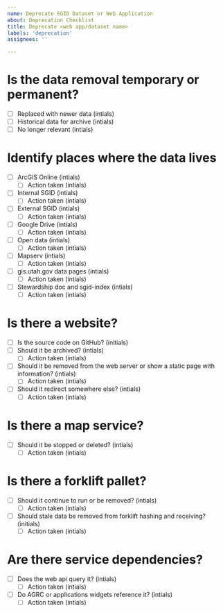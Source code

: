 ```yaml
---
name: Deprecate SGID Dataset or Web Application
about: Deprecation Checklist
title: Deprecate <web app/dataset name>
labels: 'deprecation'
assignees: ''

---
```


# Is the data removal temporary or permanent?

- [ ] Replaced with newer data (intials)
- [ ] Historical data for archive (intials)
- [ ] No longer relevant (intials)

# Identify places where the data lives

- [ ] ArcGIS Online (intials)
  - [ ] Action taken (intials)
- [ ] Internal SGID (intials)
  - [ ] Action taken (intials)
- [ ] External SGID (intials)
  - [ ] Action taken (intials)
- [ ] Google Drive (intials)
  - [ ] Action taken (intials)
- [ ] Open data (intials)
  - [ ] Action taken (intials)
- [ ] Mapserv (intials)
  - [ ] Action taken (intials)
- [ ] gis.utah.gov data pages (intials)
  - [ ] Action taken (intials)
- [ ] Stewardship doc and sgid-index (intials)
  - [ ] Action taken (intials)

# Is there a website?

- [ ] Is the source code on GitHub? (initials)
- [ ] Should it be archived? (intials)
  - [ ] Action taken (intials)
- [ ] Should it be removed from the web server or show a static page with information? (intials)
  - [ ] Action taken (intials)
- [ ] Should it redirect somewhere else? (intials)
  - [ ] Action taken (intials)

# Is there a map service?

- [ ] Should it be stopped or deleted? (intials)
  - [ ] Action taken (intials)

# Is there a forklift pallet?

- [ ] Should it continue to run or be removed? (intials)
  - [ ] Action taken (intials)
- [ ] Should stale data be removed from forklift hashing and receiving? (initials)
  - [ ] Action taken (intials)

# Are there service dependencies?

- [ ] Does the web api query it? (intials)
  - [ ] Action taken (intials)
- [ ] Do AGRC or applications widgets reference it? (intials)
  - [ ] Action taken (intials)
